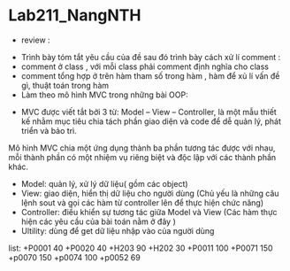 # Lab211_NangNTH
* review :
- Trình bày tóm tắt yêu cầu của đề sau đó trình bày cách xử lí
 comment :
- comment ở class , với mỗi class phải comment định nghĩa cho class  
- comment tổng hợp ở trên hàm tham số trong hàm , hàm để xủ lí vấn đề gì, thuật toán trong hàm
- Làm theo mô hình MVC trong những bài OOP:
* MVC được viết tắt bởi 3 từ: Model – View – Controller, là một mẫu thiết kế nhằm mục tiêu chia tách phần giao diện và code để dễ quản lý, phát triển và bảo trì.

Mô hình MVC chia một ứng dụng thành ba phần tương tác được với nhau, mỗi thành phần có một nhiệm vụ riêng biệt và độc lập với các thành phần khác.

- Model: quản lý, xử lý dữ liệu( gồm các object)
- View: giao diện, hiển thị dữ liệu cho người dùng (Chủ yếu là những câu lệnh sout và gọi các hàm từ controller lên để thực hiện chức năng)
- Controller: điều khiển sự tương tác giữa Model và View (Các hàm thực hiện các yêu cầu của bài toán nằm ở đây )
- Ultility: dùng để get dữ liệu nhập vào của người dùng

list:
+P0001 	40
+P0020	40
+H203	90
+H202	30
+P0011	100
+P0071 150
+p0070 150
+p0074 100
+p0052 69

